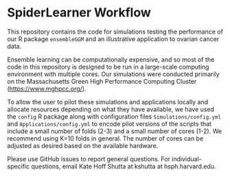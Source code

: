 # SpiderLearner Workflow

This repository contains the code for simulations testing the performance of our R package `ensembleGGM` and an illustrative application to ovarian cancer data. 

Ensemble learning can be computationally expensive, and so most of the code in this repository is designed to be run in a large-scale computing environment with multiple cores. Our simulations were conducted primarily on the Massachusetts Green High Performance Computing Cluster (https://www.mghpcc.org/). 

To allow the user to pilot these simulations and applications locally and allocate resources depending on what they have available, we have used the `config` R package along with configuration files `Simulations/config.yml` and `Applications/config.yml` to encode pilot versions of the scripts that include a small number of folds (2-3) and a small number of cores (1-2). We recommend using K=10 folds in general. The number of cores can be adjusted as desired based on the available hardware.  

Please use GitHub issues to report general questions. For individual-specific questions, email Kate Hoff Shutta at kshutta at hsph.harvard.edu.